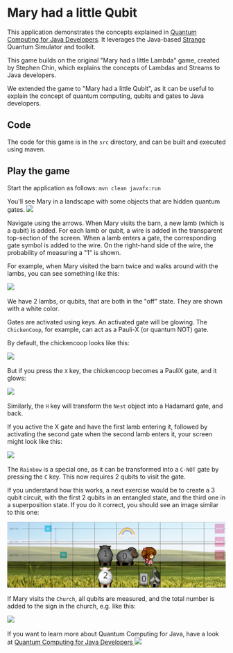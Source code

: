 # Mary had a little Qubit 

This application demonstrates the concepts explained in <a href="https://www.manning.com/books/quantum-computing-for-java-developers?a_aid=quantumjava&a_bid=e5166ab9">Quantum Computing for Java Developers</a>.
It leverages the Java-based <a href="https://github.com/gluonhq/strange">Strange</a> Quantum Simulator and toolkit.

This game builds on the original "Mary had a little Lambda" game, created by Stephen Chin, which explains the concepts of 
Lambdas and Streams to Java developers.

We extended the game to "Mary had a little Qubit", as it can be useful to explain the concept of quantum computing,
qubits and gates to Java developers.

## Code
The code for this game is in the `src` directory, and can be built and executed using maven.

## Play the game

Start the application as follows:
`mvn clean javafx:run`

You'll see Mary in a landscape with some objects that are hidden quantum
gates.
![](https://github.com/johanvos/quantumjava/blob/master/ch05/maryqubit/docs/marylandscape.png)

Navigate using the arrows. When Mary visits the barn, a new lamb (which is a qubit) is added.
For each lamb or qubit, a wire is added in the transparent top-section of the screen.
When a lamb enters a gate, the corresponding gate symbol is added to the wire. On the right-hand side of the
wire, the probability of measuring a "1" is shown.

For example, when Mary visited the barn twice and walks around with the lambs, you can see something like this:

<img src="https://github.com/johanvos/quantumjava/blob/master/ch05/maryqubit/docs/mary2lambs.png"/>

We have 2 lambs, or qubits, that are both in the "off" state. They are shown with a white color.

Gates are activated using keys. An activated gate will be glowing. The `ChickenCoop`, for example, can act
as a Pauli-X (or quantum NOT) gate.

By default, the chickencoop looks like this:

<img src="https://github.com/johanvos/quantumjava/blob/master/ch05/maryqubit/docs/paulix-inactive.png" width="100px"/>

But if you press the `X` key, the chickencoop becomes a PauliX gate, and it glows:

<img src="https://github.com/johanvos/quantumjava/blob/master/ch05/maryqubit/docs/paulix-active.png" width="100px"/>

Similarly, the `H` key will transform the `Nest` object into a Hadamard gate, and back.

If you active the X gate and have the first lamb entering it, followed by activating the second gate when the second
lamb enters it, your screen might look like this:

<img src="https://github.com/johanvos/quantumjava/blob/master/ch05/maryqubit/docs/mary2lambgates.png"/>

The `Rainbow` is a special one, as it can be transformed into a `C-NOT` gate by pressing the `C` key.
This now requires 2 qubits to visit the gate. 

If you understand how this works, a next exercise would be to create a 3 qubit circuit, with the first 2 qubits in 
an entangled state, and the third one in a superposition state. If you do it correct, you should see an image similar to
this one:

<img src="https://github.com/johanvos/quantumjava/blob/master/ch05/maryqubit/docs/mary3gates.png"/>

If Mary visits the `Church`, all qubits are measured, and the total number is added to the sign in the church, e.g.
like this:

<img src="https://github.com/johanvos/quantumjava/blob/master/ch05/maryqubit/docs/marychurch.png"/>


If you want to learn more about Quantum Computing for Java, have a look at 
<a href="https://www.manning.com/books/quantum-computing-for-java-developers?a_aid=quantumjava&a_bid=e5166ab9">Quantum Computing for Java Developers 
<img src="https://images.manning.com/720/960/resize/book/8/d11e671-5fe8-41b4-85fc-4fbcf5e4ce99/Vos-QCD-MEAP-HI.png" width=200px/>
</a>

